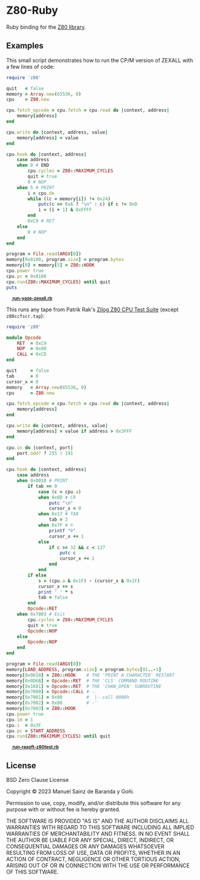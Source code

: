 # Z80-Ruby

Ruby binding for the [Z80 library](https://github.com/redcode/Z80).

## Examples

This small script demonstrates how to run the CP/M version of ZEXALL with a few lines of code:

```ruby
require 'z80'

quit   = false
memory = Array.new(65536, 0)
cpu    = Z80.new

cpu.fetch_opcode = cpu.fetch = cpu.read do |context, address|
	memory[address]
end

cpu.write do |context, address, value|
	memory[address] = value
end

cpu.hook do |context, address|
	case address
	when 0 # END
		cpu.cycles = Z80::MAXIMUM_CYCLES
		quit = true
		0 # NOP
	when 5 # PRINT
		i = cpu.de
		while ((c = memory[i]) != 0x24)
			putc(c == 0xA ? "\n" : c) if c != 0xD
			i = (i + 1) & 0xFFFF
		end
		0xC9 # RET
	else
		0 # NOP
	end
end

program = File.read(ARGV[0])
memory[0x0100, program.size] = program.bytes
memory[0] = memory[5] = Z80::HOOK
cpu.power true
cpu.pc = 0x0100
cpu.run(Z80::MAXIMUM_CYCLES) until quit
puts

```

<sup>**[<sub><img src="https://zxe.io/software/Z80/images/ruby-icon.svg" height="14"></sub> run-yaze-zexall.rb](https://zxe.io/software/Z80/run-yaze-zexall.rb)**</sup>

This runs any tape from Patrik Rak's [Zilog Z80 CPU Test Suite](https://github.com/raxoft/z80test) (except `z80ccfscr.tap`):

```ruby
require 'z80'

module Opcode
	RET  = 0xC9
	NOP  = 0x00
	CALL = 0xCD
end

quit     = false
tab      = 0
cursor_x = 0
memory   = Array.new(65536, 0)
cpu      = Z80.new

cpu.fetch_opcode = cpu.fetch = cpu.read do |context, address|
	memory[address]
end

cpu.write do |context, address, value|
	memory[address] = value if address > 0x3FFF
end

cpu.in do |context, port|
	port.odd? ? 255 : 191
end

cpu.hook do |context, address|
	case address
	when 0x0010 # PRINT
		if tab == 0
			case (c = cpu.a)
			when 0x0D # CR
				putc "\n"
				cursor_x = 0
			when 0x17 # TAB
				tab = 2
			when 0x7F # ©
				printf "©"
				cursor_x += 1
			else
				if c >= 32 && c < 127
					putc c
					cursor_x += 1
				end
			end
		if else
			s = (cpu.a & 0x1F) - (cursor_x & 0x1F)
			cursor_x += s
			print ' ' * s
			tab = false
		end
		Opcode::RET
	when 0x7003 # Exit
		cpu.cycles = Z80::MAXIMUM_CYCLES
		quit = true
		Opcode::NOP
	else
		Opcode::NOP
	end
end

program = File.read(ARGV[0])
memory[LOAD_ADDRESS, program.size] = program.bytes[91..-1]
memory[0x0010] = Z80::HOOK    # THE 'PRINT A CHARACTER' RESTART
memory[0x0D6B] = Opcode::RET  # THE 'CLS' COMMAND ROUTINE
memory[0x1601] = Opcode::RET  # THE 'CHAN_OPEN' SUBROUTINE
memory[0x7000] = Opcode::CALL # -.
memory[0x7001] = 0x00         #  |- call 8000h
memory[0x7002] = 0x80         # -'
memory[0x7003] = Z80::HOOK
cpu.power true
cpu.im = 1
cpu.i  = 0x3F
cpu.pc = START_ADDRESS
cpu.run(Z80::MAXIMUM_CYCLES) until quit

```

<sup>**[<sub><img src="https://zxe.io/software/Z80/images/ruby-icon.svg" height="14"></sub> run-raxoft-z80test.rb](https://zxe.io/software/Z80/run-raxoft-z80test.rb)**</sup>

## License

BSD Zero Clause License

Copyright © 2023 Manuel Sainz de Baranda y Goñi.

Permission to use, copy, modify, and/or distribute this software for any
purpose with or without fee is hereby granted.

THE SOFTWARE IS PROVIDED "AS IS" AND THE AUTHOR DISCLAIMS ALL WARRANTIES WITH
REGARD TO THIS SOFTWARE INCLUDING ALL IMPLIED WARRANTIES OF MERCHANTABILITY
AND FITNESS. IN NO EVENT SHALL THE AUTHOR BE LIABLE FOR ANY SPECIAL, DIRECT,
INDIRECT, OR CONSEQUENTIAL DAMAGES OR ANY DAMAGES WHATSOEVER RESULTING FROM
LOSS OF USE, DATA OR PROFITS, WHETHER IN AN ACTION OF CONTRACT, NEGLIGENCE OR
OTHER TORTIOUS ACTION, ARISING OUT OF OR IN CONNECTION WITH THE USE OR
PERFORMANCE OF THIS SOFTWARE.
